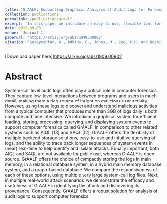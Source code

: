 ```yaml
---
title: "GrAALF: Supporting Graphical Analysis of Audit Logs for Forensics"
collection: publications
permalink: /publication/graalf
excerpt: 'In this paper we introduce an easy to use, flexible tool for forensics analysis'
date: 2019-09-03
venue: 'Journal 1'
paperurl: 'https://arxiv.org/abs/1909.00902'
citation: 'Setayeshfar, O., Adkins, C., Jones, M., Lee, K.H. and Doshi, P., 2019. GrAALF: Supporting Graphical Analysis of Audit Logs for Forensics. arXiv preprint arXiv:1909.00902.'
---
```


[Download paper here](https://arxiv.org/abs/1909.00902

# Abstract 

System-call level audit logs often play a critical role in computer forensics. They capture low-level interactions between programs and users in much detail, making them a rich source of insight on malicious user activity. However, using these logs to discover and understand malicious activities from a typical computer that produces more than 3GB of logs daily is both compute and time intensive. We introduce a graphical system for efficient loading, storing, processing, querying, and displaying system events to support computer forensics called GrAALF. In comparison to other related systems such as AIQL [13] and SAQL [12], GrAALF offers the flexibility of multiple backend storage solutions, easy-to-use and intuitive querying of logs, and the ability to trace back longer sequences of system events in (near) real-time to help identify and isolate attacks. Equally important, both AIQL and SAQL are not available for public use, whereas GrAALF is open-source. GrAALF offers the choice of compactly storing the logs in main memory, in a relational database system, in a hybrid main memory database system, and a graph-based database. We compare the responsiveness of each of these options, using multiple very large system-call log files. Next, in multiple real-world attack scenarios, we demonstrate the efficacy and usefulness of GrAALF in identifying the attack and discovering its provenance. Consequently, GrAALF offers a robust solution for analysis of audit logs to support computer forensics